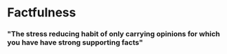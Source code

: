 # Factfulness
### "The stress reducing habit of only carrying opinions for which you have have strong supporting facts"
